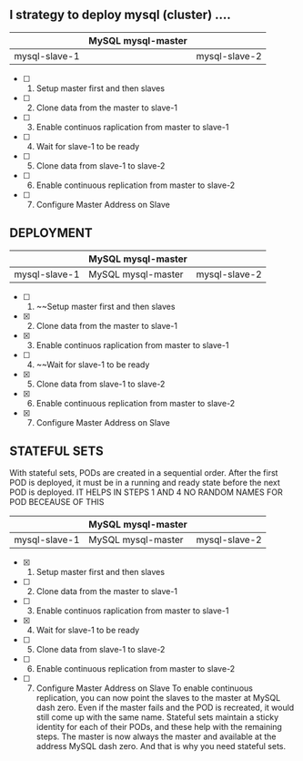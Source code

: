 ## I strategy to deploy mysql (cluster) ....

| | MySQL mysql-master| |
|-|-|-|
| mysql-slave-1 | | mysql-slave-2|

- [ ] 1. Setup master first and then slaves
- [ ] 2. Clone data from the master to slave-1
- [ ] 3. Enable continuos raplication from master to slave-1
- [ ] 4. Wait for slave-1 to be ready
- [ ] 5. Clone data from slave-1 to slave-2
- [ ] 6. Enable continuous replication from master to slave-2
- [ ] 7. Configure Master Address on Slave

## DEPLOYMENT

| | MySQL mysql-master| |
|-|-|-|
| mysql-slave-1 | MySQL mysql-master | mysql-slave-2|

- [ ] 1. ~~Setup master first and then slaves
- [x] 2. Clone data from the master to slave-1
- [x] 3. Enable continuos raplication from master to slave-1
- [ ] 4. ~~Wait for slave-1 to be ready
- [x] 5. Clone data from slave-1 to slave-2
- [x] 6. Enable continuous replication from master to slave-2
- [x] 7. Configure Master Address on Slave


## STATEFUL SETS
With stateful sets,
PODs are created in a sequential order.
After the first POD is deployed,
it must be in a running
and ready state before the next POD is deployed. IT HELPS IN STEPS 1 AND 4
NO RANDOM NAMES FOR POD BECEAUSE OF THIS

| | MySQL mysql-master| |
|-|-|-|
| mysql-slave-1 | MySQL mysql-master | mysql-slave-2|

- [x] 1. Setup master first and then slaves
- [ ] 2. Clone data from the master to slave-1
- [ ] 3. Enable continuos raplication from master to slave-1
- [x] 4. Wait for slave-1 to be ready
- [ ] 5. Clone data from slave-1 to slave-2
- [ ] 6. Enable continuous replication from master to slave-2
- [ ] 7. Configure Master Address on Slave
To enable continuous replication,
you can now point the slaves
to the master at MySQL dash zero.
Even if the master fails and the POD is recreated,
it would still come up with the same name.
Stateful sets maintain a sticky identity
for each of their PODs,
and these help with the remaining steps.
The master is now always the master
and available at the address MySQL dash zero.
And that is why you need stateful sets.

